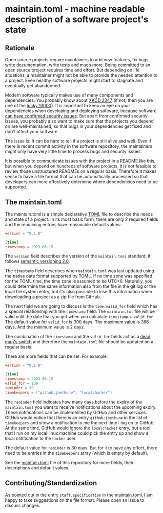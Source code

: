 # maintain.toml - machine readable description of a software project's state

## Rationale

Open source projects require maintainers to add new features, fix bugs, write documentation, write tests and much more.
Being committed to an open source project requires time and effort.
But depending on life situations, a maintainer might not be able to provide the needed attention to a project.
Even healthy software projects might start to stagnate and eventually get abandonned.

Modern software typically makes use of many components and dependencies.
You probably know about [XKCD 2347](https://xkcd.com/2347/) (if not, then you are one of the [lucky 10000](https://xkcd.com/1053/)).
It is important to keep an eye on your dependencies when developing and deploying software, because software [can have confirmed security issues](https://www.cve.org/).
But apart from confirmed security issues, you probably also want to make sure that the projects you depend on are well-maintained,
so that bugs in your dependencies get fixed and don't affect your software.

The issue is: It can be hard to tell if a project is still alive and well.
Even if there is recent commit activity in the software repository,
the maintainers might only have very little time to process bugs and security issues.

It is possible to communicate issues with the project in a README like this,
but when you depend on hundreds of software projects, it is not feasible to
review those unstructured READMEs on a regular basis. Therefore it makes sense
to have a file format that can be automatically processed so that developers can
more effectively determine where dependencies need to be supported.

## The maintain.toml

The maintain.toml is a simple declarative [TOML](https://toml.io/en/) file to describe the needs and state of a project.
In its most basic form, there are only 2 required fields and the remaining entries have reasonable default values:

```toml
version = "0.1.0"

[time]
timestamp = 2023-06-15
```

The `version` field describes the version of the `maintain.toml` standard.
It follows [semantic versioning 2.0](https://semver.org/spec/v2.0.0.html).

The `timestamp` field describes when `maintain.toml` was last updated using the native date format supported by TOML.
If no time zone was specified for the TOML time, the time zone is assumed to be UTC+0.
Naturally, you could determine the same information also from the file in the git log or the local file system entry,
but it's also possible to lose this information when downloading a project as a zip file from GitHub.

The next field we are going to discuss is the `time.valid_for` field which has a special relationship with the `timestamp` field:
The `maintain.txt` file will be valid until the date that you get when you calculate `timestamp` + `valid_for`.
The default value for `valid_for` is 300 days. The maximum value is 366 days. And the minimum value is 2 days.

The combination of the `timestamp` and the `valid_for` fields act as a [dead man's switch](https://en.wikipedia.org/wiki/Dead_man%27s_switch)
and therefore the `maintain.toml` file should be updated on a regular basis.

There are more fields that can be set. For example:

```toml
version = "0.1.0"

[time]
timestamp = 2023-06-15
valid_for = 100
reminder = 30
timekeepers = ["github:jbethune", "local:hacker"]
```

The `reminder` field indicates how many days before the expiry of the `maintain.toml` you want to receive notifications about the upcoming expiry.
These notifications can be implemented by GitHub and other services.
GitHub would notice that there is an entry `github:jbethune` in the list of `timekeepers` and show a notification to me the next time I log on to GitHub.
At the same time, GitHub would ignore the `local:hacker` entry,
but a tool  that I run on my local linux machine could pick the entry up and
show a local notification to the `hacker` user.

The default value for `reminder` is 30 days. But for it to have any effect, there need to be entries in the `timekeepers` array (which is empty by default).

See the [maintain.toml](maintain.toml) file of this repository for more fields, their descriptions and default values.

## Contributing/Standardization

As pointed out in the entry `staff.specification` in the [maintain.toml](maintain.toml),
I am happy to take suggestions on the file format. Please open an issue to discuss changes.
